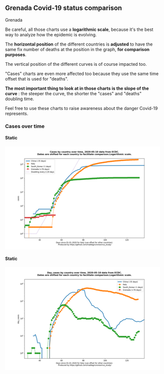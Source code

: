 ## Grenada Covid-19 status comparison 

Grenada



Be careful, all those charts use a **logarithmic scale**, because it's the best way to analyze how the epidemic is evolving.
 
The **horizontal position** of the different countries is **adjusted** to have the same fix number of deaths at the position in the graph, **for comparison purposes**.

The vertical position of the different curves is of course impacted too.

"Cases" charts are even more affected too because they use the same time offset that is used for "deaths".

**The most important thing to look at in those charts is the slope of the curve** : the steeper the curve, the shorter the "cases" and "deaths" doubling time.

Feel free to use these charts to raise awareness about the danger Covid-19 represents. 


 
### Cases over time
 
#### Static
![Grenada covid-19 cases static chart](https://raw.githubusercontent.com/madlag/coronavirus_study/master/notebooks/graphs/2020-05-10/countries/Grenada/2020-05-10_Grenada_cases.png "Grenada covid-19 cases static chart")   
 
#### Static
![Grenada covid-19 daily cases static chart](https://raw.githubusercontent.com/madlag/coronavirus_study/master/notebooks/graphs/2020-05-10/countries/Grenada/2020-05-10_Grenada_day_cases.png "Grenada covid-19 day_cases static chart")   


